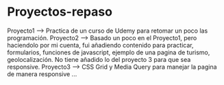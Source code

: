 # Proyectos-repaso

Proyecto1 --> Practica de un curso de Udemy para retomar un poco las programación.
Proyecto2 --> Basado un poco en el Proyecto1, pero haciendolo por mi cuenta, fui añadiendo contenido para 
              practicar, formularios, funciones de javascript, ejemplo de una pagina de turismo, geolocalización. 
              No tiene añadido lo del proyecto 3 para que sea responsive.
Proyecto3 --> CSS Grid y Media Query para manejar la pagina de manera responsive
...
